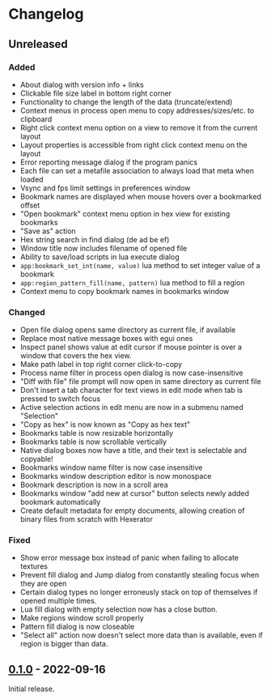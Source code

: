 # Changelog

## Unreleased

### Added

- About dialog with version info + links
- Clickable file size label in bottom right corner
- Functionality to change the length of the data (truncate/extend)
- Context menus in process open menu to copy addresses/sizes/etc. to clipboard
- Right click context menu option on a view to remove it from the current layout
- Layout properties is accessible from right click context menu on the layout
- Error reporting message dialog if the program panics
- Each file can set a metafile association to always load that meta when loaded
- Vsync and fps limit settings in preferences window
- Bookmark names are displayed when mouse hovers over a bookmarked offset
- "Open bookmark" context menu option in hex view for existing bookmarks
- "Save as" action
- Hex string search in find dialog (de ad be ef)
- Window title now includes filename of opened file
- Ability to save/load scripts in lua execute dialog
- `app:bookmark_set_int(name, value)` lua method to set integer value of a bookmark
- `app:region_pattern_fill(name, pattern)` lua method to fill a region
- Context menu to copy bookmark names in bookmarks window

### Changed

- Open file dialog opens same directory as current file, if available
- Replace most native message boxes with egui ones
- Inspect panel shows value at edit cursor if mouse pointer is over a window that covers the hex view.
- Make path label in top right corner click-to-copy
- Process name filter in process open dialog is now case-insensitive
- "Diff with file" file prompt will now open in same directory as current file
- Don't insert a tab character for text views in edit mode when tab is pressed to switch focus
- Active selection actions in edit menu are now in a submenu named "Selection"
- "Copy as hex" is now known as "Copy as hex text"
- Bookmarks table is now resizable horizontally
- Bookmarks table is now scrollable vertically
- Native dialog boxes now have a title, and their text is selectable and copyable!
- Bookmarks window name filter is now case insensitive
- Bookmarks window description editor is now monospace
- Bookmark description is now in a scroll area
- Bookmarks window "add new at cursor" button selects newly added bookmark automatically
- Create default metadata for empty documents, allowing creation of binary files from scratch with Hexerator

### Fixed

- Show error message box instead of panic when failing to allocate textures
- Prevent fill dialog and Jump dialog from constantly stealing focus when they are open
- Certain dialog types no longer erroneusly stack on top of themselves if opened multiple times.
- Lua fill dialog with empty selection now has a close button.
- Make regions window scroll properly
- Pattern fill dialog is now closeable
- "Select all" action now doesn't select more data than is available, even if region is bigger than data.

## [0.1.0] - 2022-09-16

Initial release.

[0.1.0]: https://github.com/crumblingstatue/hexerator/releases/tag/v0.1.0
